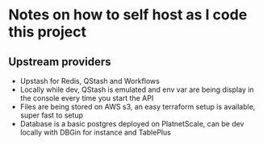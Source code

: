 # Notes on how to self host as I code this project

## Upstream providers

- Upstash for Redis, QStash and Workflows
- Locally while dev, QStash is emulated and env var are being display in the console every time you start the API
- Files are being stored on AWS s3, an easy terraform setup is available, super fast to setup
- Database is a basic postgres deployed on PlatnetScale, can be dev locally with DBGin for instance and TablePlus
